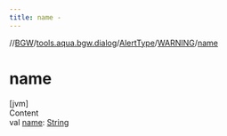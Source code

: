 ```yaml
---
title: name -
---
```

//[BGW](../../../../index.md)/[tools.aqua.bgw.dialog](../../index.md)/[AlertType](../index.md)/[WARNING](index.md)/[name](name.md)



# name  
[jvm]  
Content  
val [name](name.md): [String](https://kotlinlang.org/api/latest/jvm/stdlib/kotlin/-string/index.html)  



